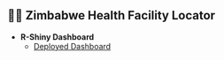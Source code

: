 # 

<h2>👨‍💻 Zimbabwe Health Facility Locator</h2>

- <b>R-Shiny Dashboard</b>
  - [Deployed Dashboard](https://trevork.shinyapps.io/HealthFacilityLocator/)

